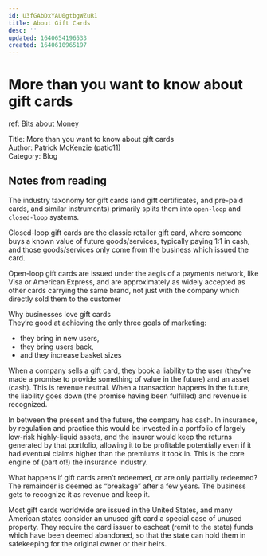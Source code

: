 ```yaml
---
id: U3fGAbDxYAU0gtbgWZuR1
title: About Gift Cards
desc: ''
updated: 1640654196533
created: 1640610965197
---
```

# More than you want to know about gift cards

ref: [Bits about Money](https://bam.kalzumeus.com/archive/more-than-you-want-to-know-about-gift-cards/)

Title: More than you want to know about gift cards  
Author: Patrick McKenzie (patio11)  
Category: Blog 

## Notes from reading

The industry taxonomy for gift cards (and gift certificates, and pre-paid cards, and similar instruments) primarily splits them into `open-loop` and `closed-loop` systems.

Closed-loop gift cards are the classic retailer gift card, where someone buys a known value of future goods/services, typically paying 1:1 in cash, and those goods/services only come from the business which issued the card.

Open-loop gift cards are issued under the aegis of a payments network, like Visa or American Express, and are approximately as widely accepted as other cards carrying the same brand, not just with the company which directly sold them to the customer

Why businesses love gift cards  
They’re good at achieving the only three goals of marketing: 
- they bring in new users, 
- they bring users back, 
- and they increase basket sizes

When a company sells a gift card, they book a liability to the user (they’ve made a promise to provide something of value in the future) and an asset (cash). This is revenue neutral. When a transaction happens in the future, the liability goes down (the promise having been fulfilled) and revenue is recognized.

In between the present and the future, the company has cash. In insurance, by regulation and practice this would be invested in a portfolio of largely low-risk highly-liquid assets, and the insurer would keep the returns generated by that portfolio, allowing it to be profitable potentially even if it had eventual claims higher than the premiums it took in. This is the core engine of (part of!) the insurance industry.

What happens if gift cards aren’t redeemed, or are only partially redeemed? The remainder is deemed as “breakage” after a few years. The business gets to recognize it as revenue and keep it.

Most gift cards worldwide are issued in the United States, and many American states consider an unused gift card a special case of unused property. They require the card issuer to escheat (remit to the state) funds which have been deemed abandoned, so that the state can hold them in safekeeping for the original owner or their heirs.